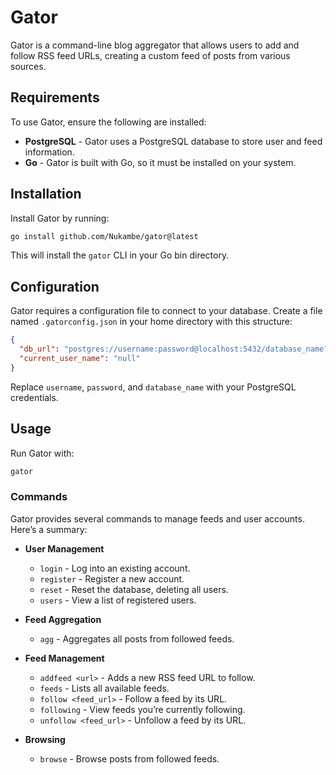 # Gator

Gator is a command-line blog aggregator that allows users to add and follow RSS feed URLs, creating a custom feed of posts from various sources.

## Requirements

To use Gator, ensure the following are installed:

- **PostgreSQL** - Gator uses a PostgreSQL database to store user and feed information.
- **Go** - Gator is built with Go, so it must be installed on your system.

## Installation

Install Gator by running:

```bash
go install github.com/Nukambe/gator@latest
```

This will install the `gator` CLI in your Go bin directory.

## Configuration

Gator requires a configuration file to connect to your database. Create a file named `.gatorconfig.json` in your home directory with this structure:

```json
{
  "db_url": "postgres://username:password@localhost:5432/database_name?sslmode=disable",
  "current_user_name": "null"
}
```

Replace `username`, `password`, and `database_name` with your PostgreSQL credentials.

## Usage

Run Gator with:

```bash
gator
```

### Commands

Gator provides several commands to manage feeds and user accounts. Here’s a summary:

- **User Management**
    - `login` - Log into an existing account.
    - `register` - Register a new account.
    - `reset` - Reset the database, deleting all users.
    - `users` - View a list of registered users.

- **Feed Aggregation**
    - `agg` - Aggregates all posts from followed feeds.

- **Feed Management**
    - `addfeed <url>` - Adds a new RSS feed URL to follow.
    - `feeds` - Lists all available feeds.
    - `follow <feed_url>` - Follow a feed by its URL.
    - `following` - View feeds you’re currently following.
    - `unfollow <feed_url>` - Unfollow a feed by its URL.

- **Browsing**
    - `browse` - Browse posts from followed feeds.